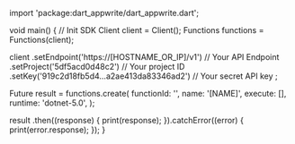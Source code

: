 import 'package:dart_appwrite/dart_appwrite.dart';

void main() { // Init SDK
  Client client = Client();
  Functions functions = Functions(client);

  client
    .setEndpoint('https://[HOSTNAME_OR_IP]/v1') // Your API Endpoint
    .setProject('5df5acd0d48c2') // Your project ID
    .setKey('919c2d18fb5d4...a2ae413da83346ad2') // Your secret API key
  ;

  Future result = functions.create(
    functionId: '',
    name: '[NAME]',
    execute: [],
    runtime: 'dotnet-5.0',
  );

  result
    .then((response) {
      print(response);
    }).catchError((error) {
      print(error.response);
  });
}